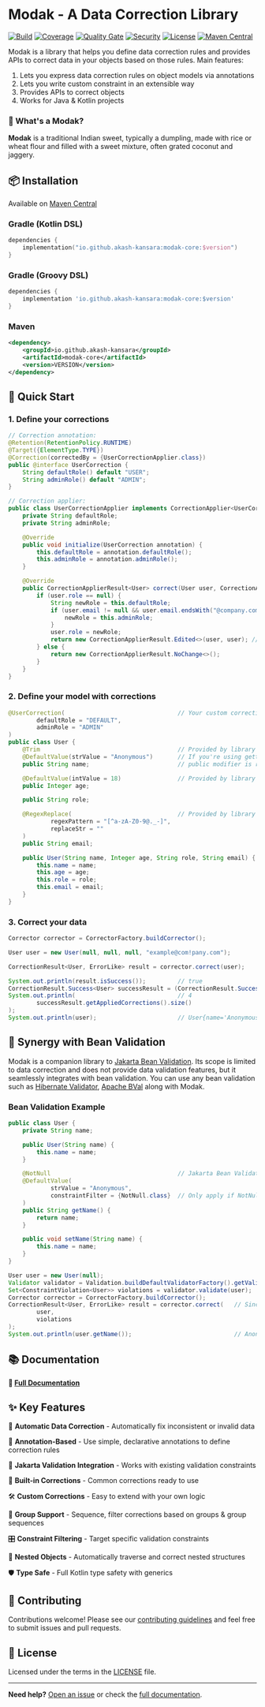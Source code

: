 # Modak - A Data Correction Library

[![Build](https://github.com/akash-kansara/modak/actions/workflows/ci.yml/badge.svg)](https://github.com/akash-kansara/modak/actions)
[![Coverage](https://sonarcloud.io/api/project_badges/measure?project=akash-kansara_modak&metric=coverage)](https://sonarcloud.io/summary/new_code?id=akash-kansara_modak)
[![Quality Gate](https://sonarcloud.io/api/project_badges/measure?project=akash-kansara_modak&metric=alert_status)](https://sonarcloud.io/summary/new_code?id=akash-kansara_modak)
[![Security](https://sonarcloud.io/api/project_badges/measure?project=akash-kansara_modak&metric=security_rating)](https://sonarcloud.io/summary/new_code?id=akash-kansara_modak)
[![License](https://img.shields.io/github/license/akash-kansara/modak)](LICENSE)
[![Maven Central](https://img.shields.io/maven-central/v/io.github.akash-kansara/modak-core)](https://search.maven.org/search?q=g:io.github.akash-kansara)

Modak is a library that helps you define data correction rules and provides APIs to correct data in your objects based on those rules. Main features:

1. Lets you express data correction rules on object models via annotations
2. Lets you write custom constraint in an extensible way
3. Provides APIs to correct objects
4. Works for Java & Kotlin projects

### 🍡 What's a Modak?

**Modak** is a traditional Indian sweet, typically a dumpling, made with rice or wheat flour and filled with a sweet mixture, often grated coconut and jaggery.

## 📦 Installation

Available on [Maven Central](https://central.sonatype.com/artifact/io.github.akash-kansara/modak-core?smo=true)

### Gradle (Kotlin DSL)
```kotlin
dependencies {
    implementation("io.github.akash-kansara:modak-core:$version")
}
```

### Gradle (Groovy DSL)
```groovy
dependencies {
    implementation 'io.github.akash-kansara:modak-core:$version'
}
```

### Maven
```xml
<dependency>
    <groupId>io.github.akash-kansara</groupId>
    <artifactId>modak-core</artifactId>
    <version>VERSION</version>
</dependency>
```

## 🚀 Quick Start

### 1. Define your corrections

```java
// Correction annotation:
@Retention(RetentionPolicy.RUNTIME)
@Target({ElementType.TYPE})
@Correction(correctedBy = {UserCorrectionApplier.class})
public @interface UserCorrection {
    String defaultRole() default "USER";
    String adminRole() default "ADMIN";
}

// Correction applier:
public class UserCorrectionApplier implements CorrectionApplier<UserCorrection, User> {
    private String defaultRole;
    private String adminRole;

    @Override
    public void initialize(UserCorrection annotation) {
        this.defaultRole = annotation.defaultRole();
        this.adminRole = annotation.adminRole();
    }

    @Override
    public CorrectionApplierResult<User> correct(User user, CorrectionApplierContext context) {
        if (user.role == null) {
            String newRole = this.defaultRole;
            if (user.email != null && user.email.endsWith("@company.com")) {
                newRole = this.adminRole;
            }
            user.role = newRole;
            return new CorrectionApplierResult.Edited<>(user, user); // Left value is original, right is corrected. Here we're updating in-place but you can return a new instance as well
        } else {
            return new CorrectionApplierResult.NoChange<>();
        }
    }
}
```

### 2. Define your model with corrections

```java
@UserCorrection(                                // Your custom correction rule
        defaultRole = "DEFAULT",
        adminRole = "ADMIN"
)
public class User {
    @Trim                                       // Provided by library
    @DefaultValue(strValue = "Anonymous")       // If you're using getter/setter, you can annotate the getter instead of fields
    public String name;                         // public modifier is required

    @DefaultValue(intValue = 18)                // Provided by library
    public Integer age;

    public String role;

    @RegexReplace(                              // Provided by library
            regexPattern = "[^a-zA-Z0-9@._-]",
            replaceStr = ""
    )
    public String email;

    public User(String name, Integer age, String role, String email) {
        this.name = name;
        this.age = age;
        this.role = role;
        this.email = email;
    }
}
```

### 3. Correct your data

```java
Corrector corrector = CorrectorFactory.buildCorrector();

User user = new User(null, null, null, "example@com!pany.com");

CorrectionResult<User, ErrorLike> result = corrector.correct(user);

System.out.println(result.isSuccess());         // true
CorrectionResult.Success<User> successResult = (CorrectionResult.Success<User>) result;
System.out.println(                             // 4
        successResult.getAppliedCorrections().size()
);
System.out.println(user);                       // User{name='Anonymous', age=18, role='ADMIN', email='example@company.com'}

```

## 🔗 Synergy with Bean Validation

Modak is a companion library to [Jakarta Bean Validation](https://beanvalidation.org/). Its scope is limited to data correction and does not provide data validation features, but it seamlessly integrates with bean validation.
You can use any bean validation such as [Hibernate Validator](https://hibernate.org/validator/), [Apache BVal](https://bval.apache.org/) along with Modak.

### Bean Validation Example

```java
public class User {
    private String name;

    public User(String name) {
        this.name = name;
    }

    @NotNull                                    // Jakarta Bean Validation constraint
    @DefaultValue(
            strValue = "Anonymous",
            constraintFilter = {NotNull.class}  // Only apply if NotNull constraint fails
    )
    public String getName() {
        return name;
    }

    public void setName(String name) {
        this.name = name;
    }
}

User user = new User(null);
Validator validator = Validation.buildDefaultValidatorFactory().getValidator();
Set<ConstraintViolation<User>> violations = validator.validate(user);
Corrector corrector = CorrectorFactory.buildCorrector();
CorrectionResult<User, ErrorLike> result = corrector.correct(   // Since violations are supplied, correction will be applied only if NotNull constraint has failed
        user,
        violations
);
System.out.println(user.getName());                             // Anonymous
```

## 📚 Documentation

**📖 [Full Documentation](docs/REFERENCE_GUIDE.md)**

## ✨ Key Features

🔧 **Automatic Data Correction** - Automatically fix inconsistent or invalid data

📝 **Annotation-Based** - Use simple, declarative annotations to define correction rules

🔗 **Jakarta Validation Integration** - Works with existing validation constraints

🎯 **Built-in Corrections** - Common corrections ready to use

🛠️ **Custom Corrections** - Easy to extend with your own logic

👥 **Group Support** - Sequence, filter corrections based on groups & group sequences

🎛️ **Constraint Filtering** - Target specific validation constraints

🌳 **Nested Objects** - Automatically traverse and correct nested structures

🛡️ **Type Safe** - Full Kotlin type safety with generics

## 🤝 Contributing

Contributions welcome! Please see our [contributing guidelines](CONTRIBUTING.md) and feel free to submit issues and pull requests.

## 📄 License

Licensed under the terms in the [LICENSE](LICENSE) file.

---

**Need help?** [Open an issue](https://github.com/akash-kansara/modak/issues) or check the [full documentation](docs/REFERENCE_GUIDE.md).
